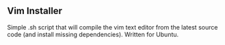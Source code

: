 ## Vim Installer

Simple .sh script that will compile the vim text editor from the latest source code (and install missing dependencies). Written for Ubuntu.
